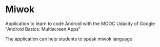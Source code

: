 # Miwok
Application to learn to code Android with the MOOC Udacity of Google "Android Basics: Multiscreen Apps"

The application can help students to speak miwok language
